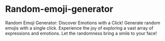 # Random-emoji-generator
Random Emoji Generator: Discover Emotions with a Click!  Generate random emojis with a single click. Experience the joy of exploring a vast array of expressions and emotions. Let the randomness bring a smile to your face!
